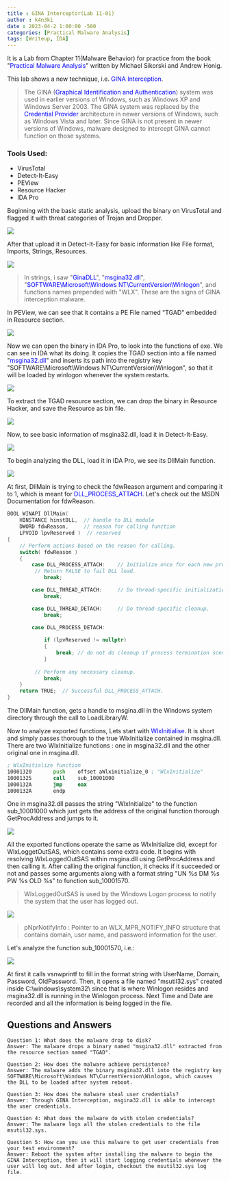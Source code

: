 ```yaml
---
title : GINA Interceptor(Lab 11-01)
author : k4n3ki
date : 2023-04-2 1:00:00 -500
categories: [Practical Malware Analysis]
tags: [Writeup, IDA]
---
```


It is a Lab from Chapter 11(Malware Behavior) for practice from the book "<span style="color:blue">Practical Malware Analysis</span>" written by Michael Sikorski and Andrew Honig.

This lab shows a new technique, i.e. <span style="color:blue">GINA Interception</span>. 

> The GINA (<span style="color:blue">Graphical Identification and Authentication</span>) system was used in earlier versions of Windows, such as Windows XP and Windows Server 2003. The GINA system was replaced by the <span style="color:blue">Credential Provider</span> architecture in newer versions of Windows, such as Windows Vista and later. Since GINA is not present in newer versions of Windows, malware designed to intercept GINA cannot function on those systems.   

### Tools Used:
- VirusTotal
- Detect-It-Easy
- PEView
- Resource Hacker
- IDA Pro

Beginning with the basic static analysis, upload the binary on VirusTotal and flagged it with threat categories of Trojan and Dropper.

<img src="/assets/img/lab11_1/virustotal.png" />



After that upload it in Detect-It-Easy for basic information like File format, Imports, Strings, Resources.

<img src="/assets/img/lab11_1/die.png" />

> In strings, i saw "<span style="color:blue">GinaDLL</span>", "<span style="color:blue">msgina32.dll</span>", "<span style="color:blue">SOFTWARE\Microsoft\Windows NT\CurrentVersion\Winlogon</span>", and functions names prepended with "WLX". These are the signs of GINA interception malware.

In PEView, we can see that it contains a PE File named "TGAD" embedded in Resource section.

<img src="/assets/img/lab11_1/peview.png" />

Now we can open the binary in IDA Pro, to look into the functions of exe. We can see in IDA what its doing. It copies the TGAD section into a file named "<span style="color:blue">msgina32.dll</span>" and inserts its path into the registry key "SOFTWARE\Microsoft\Windows NT\CurrentVersion\Winlogon", so that it will be loaded by winlogon whenever the system restarts.

<img src="/assets/img/lab11_1/main_function.png" />

To extract the TGAD resource section, we can drop the binary in Resource Hacker, and save the Resource as bin file.

<img src="/assets/img/lab11_1/resourceHacker.png" />

Now, to see basic information of msgina32.dll, load it in Detect-It-Easy.

<img src="/assets/img/lab11_1/die_tgad.png" />

To begin analyzing the DLL, load it in IDA Pro, we see its DllMain function.

<img src="/assets/img/lab11_1/dllmain.png" />

At first, DllMain is trying to check the fdwReason argument and comparing it to 1, which is meant for <span style="color:blue">DLL_PROCESS_ATTACH</span>. Let's check out the MSDN Documentation for fdwReason.

``` cpp
BOOL WINAPI DllMain(
    HINSTANCE hinstDLL,  // handle to DLL module
    DWORD fdwReason,     // reason for calling function
    LPVOID lpvReserved )  // reserved
{
    // Perform actions based on the reason for calling.
    switch( fdwReason ) 
    { 
        case DLL_PROCESS_ATTACH:    // Initialize once for each new process.
         // Return FALSE to fail DLL load.
            break;

        case DLL_THREAD_ATTACH:     // Do thread-specific initialization.
            break;

        case DLL_THREAD_DETACH:     // Do thread-specific cleanup.
            break;

        case DLL_PROCESS_DETACH:
        
            if (lpvReserved != nullptr)
            {
                break; // do not do cleanup if process termination scenario
            }
            
         // Perform any necessary cleanup.
            break;
    }
    return TRUE;  // Successful DLL_PROCESS_ATTACH.
}
```
The DllMain function, gets a handle to msgina.dll in the Windows system directory through the call to LoadLibraryW.

Now to analyze exported functions, Lets start with <span style="color:blue">WlxInitialise</span>. It is short and simply passes thorough to the true WlxInitialize contained in msgina.dll. There are two WlxInitialize functions : one in msgina32.dll and the other original one in msgina.dll.

``` asm
; WlxInitialize function
10001320       push    offset aWlxinitialize_0 ; "WlxInitialize"
10001325       call    sub_10001000
1000132A       jmp     eax
1000132A       endp
```

One in msgina32.dll passes the string "WlxInitialize" to the function sub_10001000 which just gets the address of the original function thorough GetProcAddress and jumps to it.

<img src="/assets/img/lab11_1/sub_1000.png" />

All the exported functions operate the same as WlxInitialize did, except for WlxLoggetOutSAS, which contains some extra code. It begins with resolving WlxLoggedOutSAS within msgina.dll using GetProcAddress and then calling it. After calling the original function, it checks if it succeeded or not and passes some arguments along with a format string "UN %s DM %s PW %s OLD %s" to function sub_10001570.

> WlxLoggedOutSAS is used by the Windows Logon process to notify the system that the user has logged out. 

<img src="/assets/img/lab11_1/wlxloggedoutsas.png" />

> pNprNotifyInfo : Pointer to an WLX_MPR_NOTIFY_INFO structure that contains domain, user name, and password information for the user. 

Let's analyze the function sub_10001570, i.e.:

<img src="/assets/img/lab11_1/credlog.png" />

At first it  calls vsnwprintf to fill in the format string with UserName, Domain, Password, OldPassword. Then, it opens a file named "msutil32.sys" created inside C:\windows\system32\ since that is where Winlogon resides and msgina32.dll is running in the Winlogon process. Next Time and Date are recorded and all the information is being logged in the file.


## Questions and Answers

```
Question 1: What does the malware drop to disk?
Answer: The malware drops a binary named "msgina32.dll" extracted from the resource section named "TGAD".
```


```
Question 2: How does the malware achieve persistence?
Answer: The malware adds the binary msgina32.dll into the registry key SOFTWARE\Microsoft\Windows NT\CurrentVersion\Winlogon, which causes the DLL to be loaded after system reboot.
```


```
Question 3: How does the malware steal user credentials?
Answer: Through GINA Interception, msgina32.dll is able to intercept the user credentials.
```


```
Question 4: What does the malware do with stolen credentials?
Answer: The malware logs all the stolen credentials to the file msutil32.sys. 
```


```
Question 5: How can you use this malware to get user credentials from your test environment?
Answer: Reboot the system after installing the malware to begin the GINA Interception, then it will start logging credentials whenever the user will log out. And after login, checkout the msutil32.sys log file.
```
